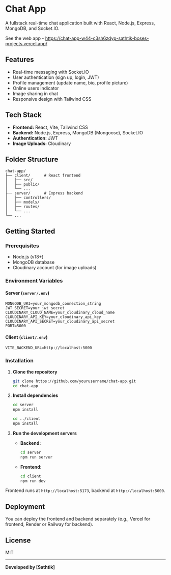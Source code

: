 # Chat App

A fullstack real-time chat application built with React, Node.js, Express, MongoDB, and Socket.IO.

See the web app - https://chat-app-w44-c3sh6zdyp-sathtik-boses-projects.vercel.app/

## Features

- Real-time messaging with Socket.IO
- User authentication (sign up, login, JWT)
- Profile management (update name, bio, profile picture)
- Online users indicator
- Image sharing in chat
- Responsive design with Tailwind CSS

## Tech Stack

- **Frontend:** React, Vite, Tailwind CSS
- **Backend:** Node.js, Express, MongoDB (Mongoose), Socket.IO
- **Authentication:** JWT
- **Image Uploads:** Cloudinary

## Folder Structure

```
chat-app/
├── client/      # React frontend
│   ├── src/
│   ├── public/
│   └── ...
├── server/      # Express backend
│   ├── controllers/
│   ├── models/
│   ├── routes/
│   └── ...
└── ...
```

## Getting Started

### Prerequisites

- Node.js (v18+)
- MongoDB database
- Cloudinary account (for image uploads)

### Environment Variables

#### Server (`server/.env`)

```
MONGODB_URI=your_mongodb_connection_string
JWT_SECRET=your_jwt_secret
CLOUDINARY_CLOUD_NAME=your_cloudinary_cloud_name
CLOUDINARY_API_KEY=your_cloudinary_api_key
CLOUDINARY_API_SECRET=your_cloudinary_api_secret
PORT=5000
```

#### Client (`client/.env`)

```
VITE_BACKEND_URL=http://localhost:5000
```

### Installation

1. **Clone the repository**

   ```sh
   git clone https://github.com/yourusername/chat-app.git
   cd chat-app
   ```

2. **Install dependencies**

   ```sh
   cd server
   npm install

   cd ../client
   npm install
   ```

3. **Run the development servers**

   - **Backend:**
     ```sh
     cd server
     npm run server
     ```
   - **Frontend:**
     ```sh
     cd client
     npm run dev
     ```

Frontend runs at `http://localhost:5173`, backend at `http://localhost:5000`.

## Deployment

You can deploy the frontend and backend separately (e.g., Vercel for frontend, Render or Railway for backend).

## License

MIT

---

**Developed by [Sathtik]**
